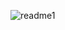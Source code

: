 ![readme1](https://user-images.githubusercontent.com/89976598/162267328-c689fa51-ca5d-46af-85b3-722207e34389.jpg)

